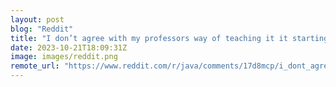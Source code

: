 ```yaml
---
layout: post
blog: "Reddit"
title: "I don’t agree with my professors way of teaching it it starting to affect my grade (I know stupid me)"
date: 2023-10-21T18:09:31Z
image: images/reddit.png
remote_url: "https://www.reddit.com/r/java/comments/17d8mcp/i_dont_agree_with_my_professors_way_of_teaching/"
---
```

